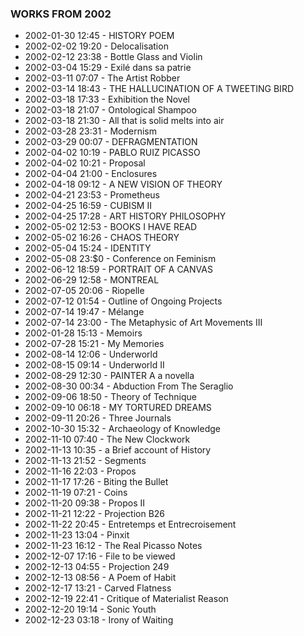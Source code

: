 ### WORKS FROM 2002
* 2002-01-30 12:45 - HISTORY POEM
* 2002-02-02 19:20 - Delocalisation
* 2002-02-12 23:38 - Bottle Glass and Violin
* 2002-03-04 15:29 - Exilé dans sa patrie
* 2002-03-11 07:07 - The Artist Robber
* 2002-03-14 18:43 - THE HALLUCINATION OF A TWEETING BIRD
* 2002-03-18 17:33 - Exhibition the Novel
* 2002-03-18 21:07 - Ontological Shampoo
* 2002-03-18 21:30 - All that is solid melts into air
* 2002-03-28 23:31 - Modernism
* 2002-03-29 00:07 - DEFRAGMENTATION
* 2002-04-02 10:19 - PABLO RUIZ PICASSO
* 2002-04-02 10:21 - Proposal
* 2002-04-04 21:00 - Enclosures
* 2002-04-18 09:12 - A NEW VISION OF THEORY
* 2002-04-21 23:53 - Prometheus
* 2002-04-25 16:59 - CUBISM II
* 2002-04-25 17:28 - ART HISTORY PHILOSOPHY
* 2002-05-02 12:53 - BOOKS I HAVE READ
* 2002-05-02 16:26 - CHAOS THEORY
* 2002-05-04 15:24 - IDENTITY
* 2002-05-08 23:$0 - Conference on Feminism
* 2002-06-12 18:59 - PORTRAIT OF A CANVAS
* 2002-06-29 12:58 - MONTREAL
* 2002-07-05 20:06 - Riopelle
* 2002-07-12 01:54 - Outline of Ongoing Projects
* 2002-07-14 19:47 - Mélange
* 2002-07-14 23:00 - The Metaphysic of Art Movements III
* 2002-01-28 15:13 - Memoirs
* 2002-07-28 15:21 - My Memories
* 2002-08-14 12:06 - Underworld
* 2002-08-15 09:14 - Underworld II
* 2002-08-29 12:30 - PAINTER A a novella
* 2002-08-30 00:34 - Abduction From The Seraglio
* 2002-09-06 18:50 - Theory of Technique
* 2002-09-10 06:18 - MY TORTURED DREAMS
* 2002-09-11 20:26 - Three Journals
* 2002-10-30 15:32 - Archaeology of Knowledge
* 2002-11-10 07:40 - The New Clockwork
* 2002-11-13 10:35 - a Brief account of History
* 2002-11-13 21:52 - Segments
* 2002-11-16 22:03 - Propos
* 2002-11-17 17:26 - Biting the Bullet
* 2002-11-19 07:21 - Coins
* 2002-11-20 09:38 - Propos II
* 2002-11-21 12:22 - Projection B26
* 2002-11-22 20:45 - Entretemps et Entrecroisement
* 2002-11-23 13:04 - Pinxit
* 2002-11-23 16:12 - The Real Picasso Notes
* 2002-12-07 17:16 - File to be viewed
* 2002-12-13 04:55 - Projection 249
* 2002-12-13 08:56 - A Poem of Habit
* 2002-12-17 13:21 - Carved Flatness
* 2002-12-19 22:41 - Critique of Materialist Reason
* 2002-12-20 19:14 - Sonic Youth
* 2002-12-23 03:18 - Irony of Waiting
